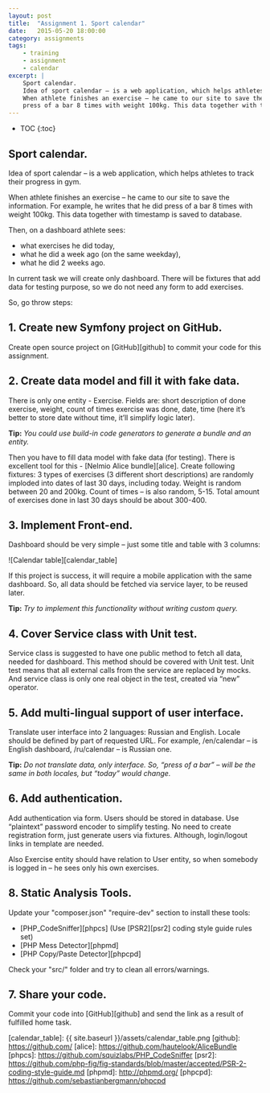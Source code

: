 ```yaml
---
layout: post
title:  "Assignment 1. Sport calendar"
date:   2015-05-20 18:00:00
category: assignments
tags:
    - training
    - assignment
    - calendar
excerpt: |
    Sport calendar.
    Idea of sport calendar – is a web application, which helps athletes to track their progress in gym.
    When athlete finishes an exercise – he came to our site to save the information. For example, he writes that he did
    press of a bar 8 times with weight 100kg. This data together with timestamp is savedto database.
---
```

* TOC
{:toc}

## Sport calendar.

Idea of sport calendar – is a web application, which helps athletes to track their progress in gym.

When athlete finishes an exercise – he came to our site to save the information. For example,
he writes that he did press of a bar 8 times with weight 100kg. This data together with timestamp is saved to database.

Then, on a dashboard athlete sees:

* what exercises he did today,
* what he did a week ago (on the same weekday),
* what he did 2 weeks ago.

In current task we will create only dashboard. There will be fixtures that add data for testing purpose,
so we do not need any form to add exercises.

So, go throw steps:

## 1. Create new Symfony project on GitHub.

Create open source project on [GitHub][github] to commit your code for this assignment.

## 2. Create data model and fill it with fake data.

There is only one entity - Exercise. Fields are: short description of done exercise, weight,
count of times exercise was done, date, time (here it’s better to store date without time, it’ll simplify logic later).

**Tip:** _You could use build-in code generators to generate a bundle and an entity._

Then you have to fill data model with fake data (for testing). There is excellent tool for this -
[Nelmio Alice bundle][alice]. Create following fixtures: 3 types of exercises (3 different short descriptions) are
randomly imploded into dates of last 30 days, including today. Weight is random between 20 and 200kg.
Count of times – is also random, 5-15. Total amount of exercises done in last 30 days should be about 300-400.

## 3. Implement Front-end.

Dashboard should be very simple – just some title and table with 3 columns:

![Calendar table][calendar_table]

If this project is success, it will require a mobile application with the same dashboard. So, all data should be fetched
via service layer, to be reused later.

**Tip:** _Try to implement this functionality without writing custom query._

## 4. Cover Service class with Unit test.

Service class is suggested to have one public method to fetch all data, needed for dashboard. This method
should be covered with Unit test. Unit test means that all external calls from the service are replaced by mocks.
And service class is only one real object in the test, created via “new” operator.

## 5. Add multi-lingual support of user interface.

Translate user interface into 2 languages: Russian and English.
Locale should be defined by part of requested URL. For example, /en/calendar – is English dashboard,
/ru/calendar – is Russian one.

**Tip:** _Do not translate data, only interface. So, “press of a bar” – will be the same in both locales,
but “today” would change._

## 6. Add authentication.

Add authentication via form. Users should be stored in database. Use “plaintext” password encoder to simplify testing.
No need to create registration form, just generate users via fixtures. Although, login/logout links in template
are needed.

Also Exercise entity should have relation to User entity, so when somebody is logged in – he sees only his own
exercises.

## 8. Static Analysis Tools.

Update your "composer.json" "require-dev" section to install these tools:

* [PHP_CodeSniffer][phpcs] (Use [PSR2][psr2] coding style guide rules set)
* [PHP Mess Detector][phpmd]
* [PHP Copy/Paste Detector][phpcpd]

Check your "src/" folder and try to clean all errors/warnings.  

## 7. Share your code.

Commit your code into [GitHub][github] and send the link as a result of fulfilled home task.

[calendar_table]:       {{ site.baseurl }}/assets/calendar_table.png
[github]:               https://github.com/
[alice]:                https://github.com/hautelook/AliceBundle
[phpcs]:                https://github.com/squizlabs/PHP_CodeSniffer
[psr2]:                 https://github.com/php-fig/fig-standards/blob/master/accepted/PSR-2-coding-style-guide.md
[phpmd]:                http://phpmd.org/
[phpcpd]:               https://github.com/sebastianbergmann/phpcpd